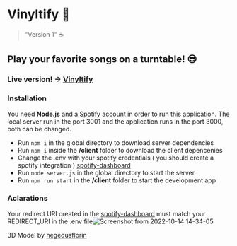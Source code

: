 # Vinyltify :musical_note:
> "Version 1" :coffee:

## Play your favorite songs on a turntable! :sunglasses: 

### Live version! -> [Vinyltify](https://vinyltify.herokuapp.com/ "live app")

### Installation
You need **Node.js** and a Spotify account in order to run this application.
The local server run in the port 3001 and the application runs in the port 3000, both can be changed.

- Run `npm i` in the global directory to download server dependencies
- Run `npm i` inside the **/client** folder to download the client depencenies
- Change the .env with your spotify credentials ( you should create a spotify integration ) [spotify-dashboard](https://developer.spotify.com/dashboard/login "spotify dashboard")
- Run `node server.js` in the global directory to start the server
- Run `npm run start` in the **/client** folder to start the development app

### Aclarations

Your redirect URI created in the [spotify-dashboard](https://developer.spotify.com/dashboard/login "spotify dashboard") must match your REDIRECT_URI in the .env file![Screenshot from 2022-10-14 14-34-05](https://user-images.githubusercontent.com/62818001/196833725-30426e37-f6e8-4a07-aff5-92f62229e65a.png)

3D Model by [hegedusflorin](https://www.cgtrader.com/hegedusflorin "hegedusflorin")
